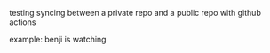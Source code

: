 testing syncing between a private repo and a public repo with github actions

example: benji is watching
